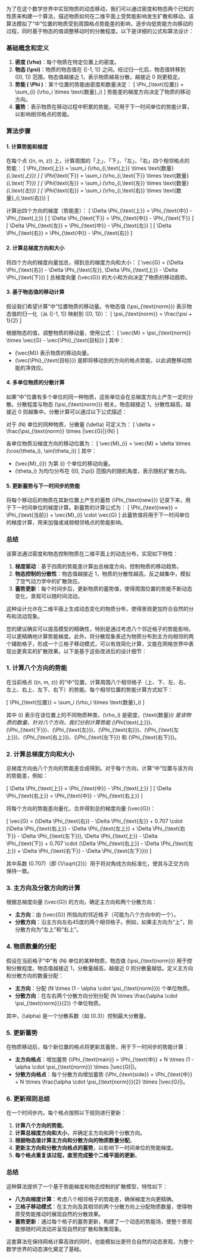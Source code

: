 ﻿为了在这个数学世界中实现物质的动态移动，我们可以通过密度和物态两个已知的性质来构建一个算法，描述物质如何在二维平面上受势能影响发生扩散和移动。该算法模拟了“中”位置的物质受到周围格点势能差的影响，逐步向低势能方向移动的过程，同时基于物态的值调整移动时的分散程度。以下是详细的公式和算法设计：

### 基础概念和定义

1. **密度 \(\rho\)**：每个物质在特定位置上的密度。
2. **物态 \(\psi\)**：物质的物态值在 \([-1, 1]\) 之间。经过归一化后，物态值转移到 \([0, 1]\) 范围，物态值越接近 1，表示物质越易分散，越接近 0 则更稳定。
3. **势能 \( \Phi \)**：某个位置的势能由密度和数量决定：
   \[
   \Phi_{\text{位置}} = \sum_{i} (\rho_i \times \text{数量}_i)
   \]
   势能差的梯度方向决定了物质的移动方向。
4. **蓄势**：表示物质在移动过程中积累的势能，可用于下一时间单位的势能计算，以影响相邻格点的势能。

### 算法步骤

#### 1. 计算势能和梯度

在每个点 \((n, m, z)\) 上，计算周围的「上」、「下」、「左」、「右」四个相邻格点的势能：
\[
\Phi_{\text{上}} = \sum_i (\rho_{i,\text{上}} \times \text{数量}_{i,\text{上}})
\]
\[
\Phi_{\text{下}} = \sum_i (\rho_{i,\text{下}} \times \text{数量}_{i,\text{下}})
\]
\[
\Phi_{\text{左}} = \sum_i (\rho_{i,\text{左}} \times \text{数量}_{i,\text{左}})
\]
\[
\Phi_{\text{右}} = \sum_i (\rho_{i,\text{右}} \times \text{数量}_{i,\text{右}})
\]

计算出四个方向的梯度（势能差）：
\[
\Delta \Phi_{\text{上}} = \Phi_{\text{中}} - \Phi_{\text{上}}
\]
\[
\Delta \Phi_{\text{下}} = \Phi_{\text{中}} - \Phi_{\text{下}}
\]
\[
\Delta \Phi_{\text{左}} = \Phi_{\text{中}} - \Phi_{\text{左}}
\]
\[
\Delta \Phi_{\text{右}} = \Phi_{\text{中}} - \Phi_{\text{右}}
\]

#### 2. 计算总梯度方向和大小

将四个方向的梯度向量加总，得到总的梯度方向和大小：
\[
\vec{G} = (\Delta \Phi_{\text{右}} - \Delta \Phi_{\text{左}}, \Delta \Phi_{\text{上}} - \Delta \Phi_{\text{下}})
\]
总梯度向量 \(\vec{G}\) 的大小和方向决定了物质的移动趋势。

#### 3. 基于物态值的移动计算

假设我们希望计算“中”位置物质的移动量。令物态值 \(\psi_{\text{norm}}\) 表示物态值的归一化（从 \([-1, 1]\) 映射到 \([0, 1]\)）：
\[
\psi_{\text{norm}} = \frac{\psi + 1}{2}
\]

根据物态的值，调整物质的移动量，使用公式：
\[
\vec{M} = \psi_{\text{norm}} \times \vec{G} - \vec{\Phi}_{\text{目标}}
\]
其中：
- \(\vec{M}\) 表示物质的移动向量。
- \(\vec{\Phi}_{\text{目标}}\) 是即将移动到的方向的格点势能，以此调整移动势能的净效应。

#### 4. 多单位物质的分散计算

如果“中”位置有多个单位的同一种物质，这些单位会在总梯度方向上产生一定的分散。分散程度与物态 \(\psi_{\text{norm}}\) 相关。物态越接近 1，分散性越高，越接近 0 则越集中。分散计算可以通过以下公式描述：

对于 \(N\) 单位的同种物质，分散量 \(\delta\) 可定义为：
\[
\delta = \frac{\psi_{\text{norm}} \times |\vec{G}|}{N}
\]

各单位物质沿梯度方向的移动位置为：
\[
\vec{M}_{i} = \vec{M} + \delta \times (\cos(\theta_i), \sin(\theta_i))
\]
其中：
- \(\vec{M}_{i}\) 为第 \(i\) 个单位的移动向量。
- \(\theta_i\) 为均匀分布在 \([0, 2\pi]\) 范围内的随机角度，表示随机扩散方向。

#### 5. 更新蓄势与下一时间步的势能

将每个移动后的物质在其新位置上产生的蓄势 \(\Phi_{\text{new}}\) 记录下来，用于下一时间单位的梯度计算。新蓄势的计算公式为：
\[
\Phi_{\text{new}} = \Phi_{\text{当前}} + \vec{M}_{i} \cdot \vec{G}
\]
此蓄势值将用于下一时间单位的梯度计算，用来加强或减弱相邻格点的势能影响。

### 总结

该算法通过密度和物态控制物质在二维平面上的动态分布，实现如下特性：

1. **梯度驱动**：基于四周的势能差计算出总梯度方向，控制物质的移动趋势。
2. **物态控制的分散性**：物态值越接近 1，物质的分散性越高，反之越集中，模拟了空气动力学中的扩散效应。
3. **蓄势更新**：每个时间步后，更新物质的蓄势值，使得周围位置的势能不断动态变化，景观可以随时间流动。

这种设计允许在二维平面上生成动态变化的物质分布，使得景观更加符合自然的分布和流动现象。

您的建议确实可以提高模型的精确性，特别是通过考虑八个邻近格子的势能影响，可以更精确地计算势能梯度。此外，将分散现象表述为物质分布到主方向相邻的两个辅助格子，形成一个三格子移动模式，可以有效简化计算，又能在网格世界中表现出更真实的扩散效果。以下是基于这些改进后的设计细节：

### 1. 计算八个方向的势能

在当前格点 \((n, m, z)\) 的“中”位置，计算周围八个相邻格子（上、下、左、右、左上、右上、左下、右下）的势能。每个相邻位置的势能计算方式如下：

\[
\Phi_{\text{位置}} = \sum_i (\rho_i \times \text{数量}_i)
\]

其中 \(i\) 表示在该位置上的不同物质种类，\(\rho_i\) 是密度，\(\text{数量}_i\) 是该物质的数量。针对八个方向，我们分别计算势能 \(\Phi_{\text{上}}\)、\(\Phi_{\text{下}}\)、\(\Phi_{\text{左}}\)、\(\Phi_{\text{右}}\)、\(\Phi_{\text{左上}}\)、\(\Phi_{\text{右上}}\)、\(\Phi_{\text{左下}}\) 和 \(\Phi_{\text{右下}}\)。

### 2. 计算总梯度方向和大小

总梯度方向由八个方向的势能差合成得到。对于每个方向，计算“中”位置与该方向的势能差，例如：

\[
\Delta \Phi_{\text{上}} = \Phi_{\text{中}} - \Phi_{\text{上}}
\]
\[
\Delta \Phi_{\text{右上}} = \Phi_{\text{中}} - \Phi_{\text{右上}}
\]

将每个方向的势能差向量化，合并得到总的梯度向量 \(\vec{G}\)：

\[
\vec{G} = (\Delta \Phi_{\text{右}} - \Delta \Phi_{\text{左}} + 0.707 \cdot (\Delta \Phi_{\text{右上}} - \Delta \Phi_{\text{左上}} + \Delta \Phi_{\text{右下}} - \Delta \Phi_{\text{左下}}), \Delta \Phi_{\text{上}} - \Delta \Phi_{\text{下}} + 0.707 \cdot (\Delta \Phi_{\text{右上}} - \Delta \Phi_{\text{左上}} + \Delta \Phi_{\text{右下}} - \Delta \Phi_{\text{左下}}))
\]

其中系数 \(0.707\)（即 \(1/\sqrt{2}\)）用于将对角线方向标准化，使其与正交方向保持一致。

### 3. 主方向及分散方向的计算

根据总梯度向量 \(\vec{G}\) 的方向，确定主方向和两个分散方向：
- **主方向**：由 \(\vec{G}\) 所指向的邻近格子（可能为八个方向中的一个）。
- **分散方向**：沿主方向左右45度的两个相邻格子。例如，如果主方向为“上”，则分散方向为“左上”和“右上”。

### 4. 物质数量的分配

假设在当前格子“中”有 \(N\) 单位的某种物质，物态值 \(\psi_{\text{norm}}\) 用于控制分散程度。物态值越接近 1，分散量越高，越接近 0 则分散量越低。定义主方向和分散方向的数量分配：

- **主方向**：分配 \(N \times (1 - \alpha \cdot \psi_{\text{norm}})\) 个单位物质。
- **分散方向**：在左右两个分散方向分别分配 \(N \times \frac{\alpha \cdot \psi_{\text{norm}}}{2}\) 个单位物质。

其中，\(\alpha\) 是一个分散系数（如 \(0.3\)）控制最大分散量。

### 5. 更新蓄势

在物质移动后，每个新位置的格点将更新其蓄势，用于下一时间步的势能计算：

- **主方向格点**：增加蓄势 \(\Phi_{\text{main}} = \Phi_{\text{中}} + N \times (1 - \alpha \cdot \psi_{\text{norm}}) \times |\vec{G}|\)。
- **分散方向格点**：每个分散方向增加蓄势 \(\Phi_{\text{side}} = \Phi_{\text{中}} + N \times \frac{\alpha \cdot \psi_{\text{norm}}}{2} \times |\vec{G}|\)。

### 6. 更新规则总结

在一个时间步内，每个格点按照以下规则进行更新：

1. **计算八个方向的势能**。
2. **计算总梯度方向和大小**，并确定主方向和两个分散方向。
3. **根据物态值计算主方向和分散方向的物质数量分配**。
4. **更新主方向和分散方向格点的蓄势**，以影响下一时间单位的势能梯度。
5. **每个格点重复该过程，直至完成整个二维平面的更新**。

### 总结

这种算法提供了一个基于势能梯度和物态控制的扩散模型，特性如下：

- **八方向梯度计算**：考虑八个相邻格子的势能差，确保梯度方向更精确。
- **三格子移动模式**：在主方向及其相邻的两个分散方向上分配物质数量，使得物质受势能推动时展现自然的分散效果。
- **蓄势更新**：通过每个格子的蓄势更新，构建了一个动态的势能场，使整个景观能够随时间流动并呈现自然的扩散和聚集现象。

这套算法在保持网格计算高效的同时，也能模拟出更符合自然的动态景观，为整个数学世界的动态演化奠定了基础。
